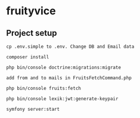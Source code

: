 # fruityvice

## Project setup
```
cp .env.simple to .env. Change DB and Email data  
```
```
composer install
```
```
php bin/console doctrine:migrations:migrate
```
```
add from and to mails in FruitsFetchCommand.php
```
```
php bin/console fruits:fetch
```

```
php bin/console lexik:jwt:generate-keypair
```

```
symfony server:start
```
